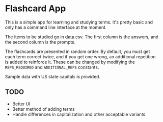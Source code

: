 # Flashcard App

This is a simple app for learning and studying terms. It's pretty basic and only has a command line interface at the moment.

The items to be studied go in data.csv. The first column is the answers, and the second column is the prompts.

The flashcards are presented in random order. By default, you must get each term correct twice, and if you get one wrong, an additional repetition is added to reinforce it. These can be changed by modifying the ```REPS_REQUIRED``` and ```ADDITIONAL_REPS``` constants.

Sample data with US state capitals is provided.

## TODO

- Better UI
- Better method of adding terms
- Handle differences in capitalization and other acceptable variants
